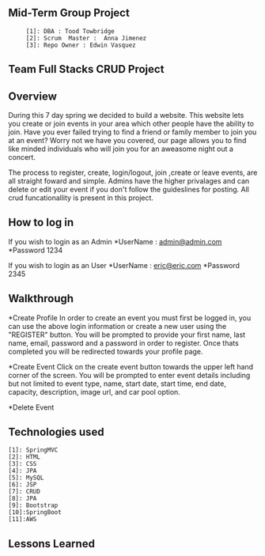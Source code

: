 ## Mid-Term Group Project
         [1]: DBA : Tood Towbridge                
         [2]: Scrum  Master :  Anna Jimenez            
         [3]: Repo Owner : Edwin Vasquez
## Team Full Stacks CRUD Project




## Overview

During this 7 day spring we decided to build a website. This website lets you create or join events in your area which other people have the ability to join. Have you ever failed trying to find a friend or family member to join you at an event? Worry not we have you covered, our page allows you to find like minded individuals who will join you for an aweasome night out a concert.

The process to register, create, login/logout, join ,create or leave events, are all straight foward and simple. Admins have the higher privalages and can delete or edit your event if you don't follow the guideslines for posting. All crud funcationallity is present in this project.

## How to log in

If you wish to login as an Admin
*UserName : admin@admin.com
*Password   1234

If you wish to login as an User
*UserName : eric@eric.com
*Password   2345

## Walkthrough 
*Create Profile
In order to create an event you must first be logged in, you can use the above login information or create a new user using the "REGISTER" button. You will be prompted to provide your first name, last name, email, password and a password in order to register. Once thats completed you will be redirected towards your profile page.

*Create Event
Click on the create event button towards the upper left hand corner of the screen. You will be prompted to enter event details including but not limited to event type, name, start date, start time, end date, capacity, description, image url, and car pool option.

*Delete Event 


## Technologies used
    [1]: SpringMVC                
    [2]: HTML            
    [3]: CSS
    [4]: JPA                
    [5]: MySQL            
    [6]: JSP
    [7]: CRUD
    [8]: JPA                
    [9]: Bootstrap            
    [10]:SpringBoot
    [11]:AWS

## Lessons Learned
